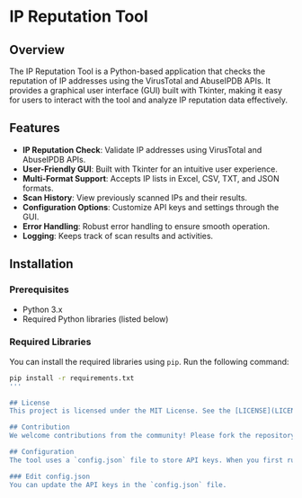 # IP Reputation Tool

## Overview
The IP Reputation Tool is a Python-based application that checks the reputation of IP addresses using the VirusTotal and AbuseIPDB APIs. It provides a graphical user interface (GUI) built with Tkinter, making it easy for users to interact with the tool and analyze IP reputation data effectively.

## Features
- **IP Reputation Check**: Validate IP addresses using VirusTotal and AbuseIPDB APIs.
- **User-Friendly GUI**: Built with Tkinter for an intuitive user experience.
- **Multi-Format Support**: Accepts IP lists in Excel, CSV, TXT, and JSON formats.
- **Scan History**: View previously scanned IPs and their results.
- **Configuration Options**: Customize API keys and settings through the GUI.
- **Error Handling**: Robust error handling to ensure smooth operation.
- **Logging**: Keeps track of scan results and activities.

## Installation

### Prerequisites
- Python 3.x
- Required Python libraries (listed below)

### Required Libraries
You can install the required libraries using `pip`. Run the following command:

```bash
pip install -r requirements.txt
'''

## License
This project is licensed under the MIT License. See the [LICENSE](LICENSE) file for details.

## Contribution
We welcome contributions from the community! Please fork the repository and submit a pull request for any enhancements or bug fixes.

## Configuration
The tool uses a `config.json` file to store API keys. When you first run the tool, make sure to configure your API keys for VirusTotal and AbuseIPDB.

### Edit config.json
You can update the API keys in the `config.json` file.
